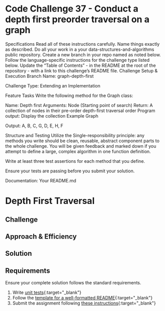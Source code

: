 # Code Challenge 37 - Conduct a depth first preorder traversal on a graph

Specifications
Read all of these instructions carefully.
Name things exactly as described.
Do all your work in a your data-structures-and-algorithms public repository.
Create a new branch in your repo named as noted below.
Follow the language-specific instructions for the challenge type listed below.
Update the “Table of Contents” - in the README at the root of the repository - with a link to this challenge’s README file.
Challenge Setup & Execution
Branch Name: graph-depth-first

Challenge Type: Extending an Implementation

Feature Tasks
Write the following method for the Graph class:

Name: Depth first
Arguments: Node (Starting point of search)
Return: A collection of nodes in their pre-order depth-first traversal order
Program output: Display the collection
Example
Graph

Output: A, B, C, G, D, E, H, F

Structure and Testing
Utilize the Single-responsibility principle: any methods you write should be clean, reusable, abstract component parts to the whole challenge. You will be given feedback and marked down if you attempt to define a large, complex algorithm in one function definition.

Write at least three test assertions for each method that you define.

Ensure your tests are passing before you submit your solution.

Documentation: Your README.md

# Depth First Traversal
<!-- Short summary or background information -->

## Challenge
<!-- Description of the challenge -->

## Approach & Efficiency
<!-- What approach did you take? Why? What is the Big O space/time for this approach? -->

## Solution
<!-- Embedded whiteboard image -->

## Requirements
Ensure your complete solution follows the standard requirements.

1. Write [unit tests](../../Challenge_Testing){:target="_blank"}
1. Follow the [template for a well-formatted README](../../Challenge_Documentation){:target="_blank"}
1. Submit the assignment following [these instructions](../../Challenge_Submission){:target="_blank"}

